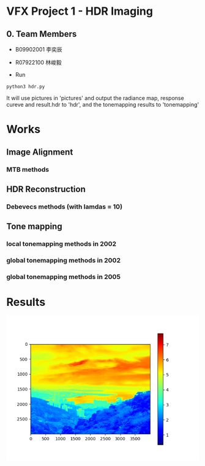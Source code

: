 # VFX Project 1 - HDR Imaging

## 0. Team Members
* B09902001 李奕辰
* R07922100 林峻毅

* Run

```
python3 hdr.py 
```
It will use pictures in 'pictures' and output the radiance map, response cureve and result.hdr to 'hdr', and the tonemapping results to 'tonemapping'

# Works

## Image Alignment

### MTB methods

## HDR Reconstruction

### Debevecs methods (with lamdas = 10)

## Tone mapping

### local tonemapping methods in 2002

### global tonemapping methods in 2002

### global tonemapping methods in 2005

# Results

![](hdr/radiance_map_blue.png)
